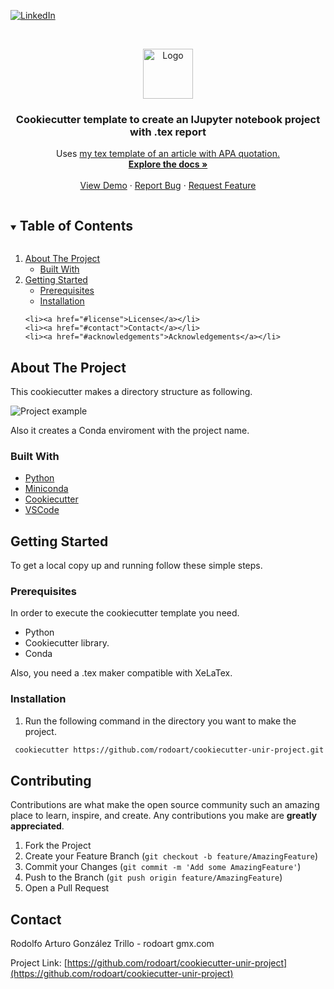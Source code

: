 <!--
*** Thanks for checking out the Best-README-Template. If you have a suggestion
*** that would make this better, please fork the repo and create a pull request
*** or simply open an issue with the tag "enhancement".
*** Thanks again! Now go create something AMAZING! :D
***
***
***
*** To avoid retyping too much info. Do a search and replace for the following:
*** rodoart, cookiecutter-unir-project, twitter_handle, rodoart gmx.com, Cookiecutter template to create a IJupyter notebook project with .tex report, project_description
-->



<!-- PROJECT SHIELDS -->
<!--
*** I'm using markdown "reference style" links for readability.
*** Reference links are enclosed in brackets [ ] instead of parentheses ( ).
*** See the bottom of this document for the declaration of the reference variables
*** for contributors-url, forks-url, etc. This is an optional, concise syntax you may use.
*** https://www.markdownguide.org/basic-syntax/#reference-style-links
-->
<!--[![Contributors][contributors-shield]][contributors-url]
[![Forks][forks-shield]][forks-url]
[![Stargazers][stars-shield]][stars-url]
[![Issues][issues-shield]][issues-url]
[![MIT License][license-shield]][license-url]
-->
[![LinkedIn][linkedin-shield]](https://www.linkedin.com/in/rodolfo-arturo-gonz%C3%A1lez-trillo-93829219a/)



<!-- PROJECT LOGO -->
<br />
<p align="center">
  <a href="https://github.com/rodoart/cookiecutter-unir-project">
    <img src="https://i.ibb.co/Jyp4td6/logo.png" alt="Logo" width="80" height="80">
  </a>

  <h3 align="center">Cookiecutter template to create an IJupyter notebook project with .tex report</h3>

  <p align="center">
    Uses <a href="https://github.com/rodoart/latex-apaarticle-cls"> my tex template of an article with APA quotation.</a>
    <br />
    <a href="https://github.com/rodoart/cookiecutter-unir-project"><strong>Explore the docs »</strong></a>
    <br />
    <br />
    <a href="https://github.com/rodoart/cookiecutter-unir-project">View Demo</a>
    ·
    <a href="https://github.com/rodoart/cookiecutter-unir-project/issues">Report Bug</a>
    ·
    <a href="https://github.com/rodoart/cookiecutter-unir-project/issues">Request Feature</a>
  </p>
</p>



<!-- TABLE OF CONTENTS -->
<details open="open">
  <summary><h2 style="display: inline-block">Table of Contents</h2></summary>
  <ol>
    <li>
      <a href="#about-the-project">About The Project</a>
      <ul>
        <li><a href="#built-with">Built With</a></li>
      </ul>
    </li>
    <li>
      <a href="#getting-started">Getting Started</a>
      <ul>
        <li><a href="#prerequisites">Prerequisites</a></li>
        <li><a href="#installation">Installation</a></li>
      </ul>
    </li>
  
    <li><a href="#license">License</a></li>
    <li><a href="#contact">Contact</a></li>
    <li><a href="#acknowledgements">Acknowledgements</a></li>
  </ol>
</details>



<!-- ABOUT THE PROJECT -->
## About The Project

This cookiecutter makes a directory structure as following. 


![Project example](https://i.ibb.co/Q8rjS6h/example.jpg)

Also it creates a Conda enviroment with the project name.

### Built With

* [Python](https://www.python.org/)
* [Miniconda](https://docs.conda.io/en/latest/miniconda.html)
* [Cookiecutter](https://cookiecutter.readthedocs.io/en/1.7.2/)
* [VSCode](https://code.visualstudio.com/)


<!-- GETTING STARTED -->
## Getting Started

To get a local copy up and running follow these simple steps.

### Prerequisites

In order to execute the cookiecutter template you need.

* Python
* Cookiecutter library.
* Conda

Also, you need a .tex maker compatible with XeLaTex.

### Installation

1. Run the following command in the directory you want to make the project.

  ```bash
   cookiecutter https://github.com/rodoart/cookiecutter-unir-project.git
   ```



<!-- CONTRIBUTING -->
## Contributing

Contributions are what make the open source community such an amazing place to learn, inspire, and create. Any contributions you make are **greatly appreciated**.

1. Fork the Project
2. Create your Feature Branch (`git checkout -b feature/AmazingFeature`)
3. Commit your Changes (`git commit -m 'Add some AmazingFeature'`)
4. Push to the Branch (`git push origin feature/AmazingFeature`)
5. Open a Pull Request





<!-- CONTACT -->
## Contact

Rodolfo Arturo González Trillo  - rodoart gmx.com

Project Link: [https://github.com/rodoart/cookiecutter-unir-project](https://github.com/rodoart/cookiecutter-unir-project)




<!-- MARKDOWN LINKS & IMAGES -->
<!-- https://www.markdownguide.org/basic-syntax/#reference-style-links -->
[contributors-shield]: https://img.shields.io/github/contributors/rodoart/repo.svg?style=for-the-badge
[contributors-url]: https://github.com/rodoart/cookiecutter-unir-project/graphs/contributors
[forks-shield]: https://img.shields.io/github/forks/rodoart/repo.svg?style=for-the-badge
[forks-url]: https://github.com/rodoart/cookiecutter-unir-project/network/members
[stars-shield]: https://img.shields.io/github/stars/rodoart/repo.svg?style=for-the-badge
[stars-url]: https://github.com/rodoart/cookiecutter-unir-project/stargazers
[issues-shield]: https://img.shields.io/github/issues/rodoart/repo.svg?style=for-the-badge
[issues-url]: https://github.com/rodoart/cookiecutter-unir-project/issues
[license-shield]: https://img.shields.io/github/license/rodoart/repo.svg?style=for-the-badge
[license-url]: https://github.com/rodoart/cookiecutter-unir-project/blob/master/LICENSE.txt
[linkedin-shield]: https://img.shields.io/badge/-LinkedIn-black.svg?style=for-the-badge&logo=linkedin&colorB=555
[linkedin-url]: https://linkedin.com/in/rodoart
